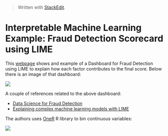 > Written with [StackEdit](https://stackedit.io/).

# Interpretable Machine Learning Example: Fraud Detection Scorecard using LIME

This [webpage](https://shiring.shinyapps.io/fraud_example_dashboard/#section-test-case-result) shows and example of a Dashboard for Fraud Detection using LIME to explain how each factor contributes to the final score. Below there is an image of that dashboard:

![](https://github.com/markeyser/Data-Science-Cookbook/blob/master/imgs/Fraud-Detection-Dashboard-LIME.png?raw=true)

A couple of references related to the above dashboard:

- [Data Science for Fraud Detection](https://blog.codecentric.de/en/2017/09/data-science-fraud-detection/ "Data Science for Fraud Detection")
- [Explaining complex machine learning models with LIME](https://shiring.github.io/machine_learning/2017/04/23/lime)

The authors uses [OneR](https://cran.r-project.org/web/packages/OneR/OneR.pdf) R library to bin continuous variables:

![](https://github.com/markeyser/Data-Science-Cookbook/blob/master/imgs/Fraud-Detection-Dashboard-ML-OneR.png?raw=true)











<!--stackedit_data:
eyJoaXN0b3J5IjpbLTk4OTE3MzQwNCwtMTU2MDMwMTAwOSw4MT
gzODE4MjYsLTIwMDUxOTczNl19
-->